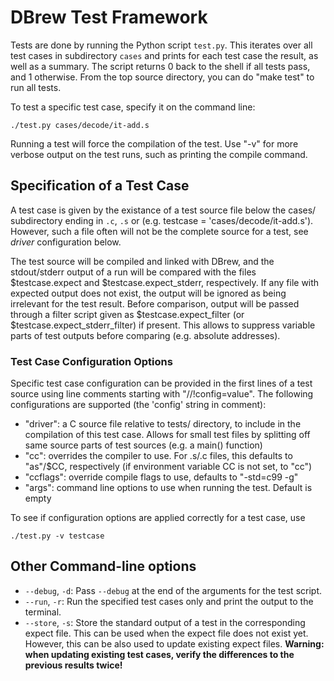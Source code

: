 # DBrew Test Framework

Tests are done by running the Python script `test.py`. This iterates over all
test cases in subdirectory `cases` and prints for each test case the result, as
well as a summary. The script returns 0 back to the shell if all tests pass,
and 1 otherwise. From the top source directory, you can do "make test" to run
all tests.

To test a specific test case, specify it on the command line:

    ./test.py cases/decode/it-add.s

Running a test will force the compilation of the test.
Use "-v" for more verbose output on the test runs, such as printing
the compile command.

## Specification of a Test Case

A test case is given by the existance of a test source file below the cases/
subdirectory ending in `.c`, `.s` or  (e.g. testcase = 'cases/decode/it-add.s').
However, such a file often will not be the complete source for a test, see
*driver* configuration below.

The test source will be compiled and linked with DBrew, and the stdout/stderr
output of a run will be compared with the files $testcase.expect and
$testcase.expect_stderr, respectively. If any file with expected output does
not exist, the output will be ignored as being irrelevant for the test result.
Before comparison, output will be passed through a filter script given as
$testcase.expect_filter (or $testcase.expect_stderr_filter) if present. This
allows to suppress variable parts of test outputs before comparing (e.g.
absolute addresses).

### Test Case Configuration Options

Specific test case configuration can be provided in the first lines of a test
source using line comments starting with "//!config=value". The following
configurations are supported (the 'config' string in comment):

* "driver": a C source file relative to tests/ directory, to include in the
  compilation of this test case. Allows for small test files by splitting off
  same source parts of test sources (e.g. a main() function)
* "cc": overrides the compiler to use. For .s/.c files, this defaults to
  "as"/$CC, respectively (if environment variable CC is not set, to "cc")
* "ccflags": override compile flags to use, defaults to "-std=c99 -g"
* "args": command line options to use when running the test. Default is empty

To see if configuration options are applied correctly for a test case, use

    ./test.py -v testcase


## Other Command-line options
- `--debug`, `-d`: Pass `--debug` at the end of the arguments for the test script.
- `--run`, `-r`: Run the specified test cases only and print the output to the terminal.
- `--store`, `-s`: Store the standard output of a test in the corresponding expect file. This can be used when the expect file does not exist yet. However, this can be also used to update existing expect files. **Warning: when updating existing test cases, verify the differences to the previous results twice!**
